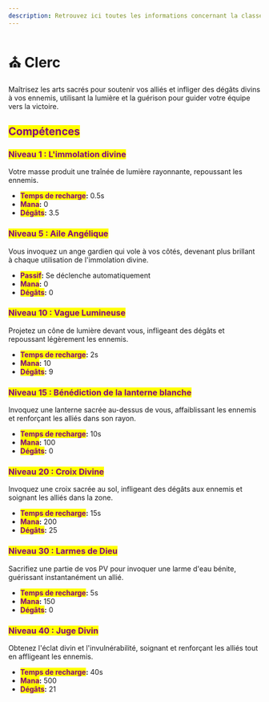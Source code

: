 ```yaml
---
description: Retrouvez ici toutes les informations concernant la classe Clerc
---
```


# ⛪ Clerc

Maîtrisez les arts sacrés pour soutenir vos alliés et infliger des dégâts divins à vos ennemis, utilisant la lumière et la guérison pour guider votre équipe vers la victoire.

## <mark style="color:purple;">Compétences</mark>

### <mark style="color:purple;">N</mark><mark style="color:purple;">**iveau 1 : L'immolation divine**</mark>

Votre masse produit une traînée de lumière rayonnante, repoussant les ennemis.

* <mark style="color:purple;">**Temps de recharge**</mark>**:** 0.5s
* <mark style="color:purple;">**Mana**</mark>**:** 0
* <mark style="color:purple;">**Dégâts**</mark>**:** 3.5

### <mark style="color:purple;">N</mark><mark style="color:purple;">**iveau 5 : Aile Angélique**</mark>

Vous invoquez un ange gardien qui vole à vos côtés, devenant plus brillant à chaque utilisation de l'immolation divine.

* <mark style="color:purple;">**Passif**</mark>**:** Se déclenche automatiquement
* <mark style="color:purple;">**Mana**</mark>**:** 0
* <mark style="color:purple;">**Dégâts**</mark>**:** 0

### <mark style="color:purple;">N</mark><mark style="color:purple;">**iveau 10 : Vague Lumineuse**</mark>

Projetez un cône de lumière devant vous, infligeant des dégâts et repoussant légèrement les ennemis.

* <mark style="color:purple;">**Temps de recharge**</mark>**:** 2s
* <mark style="color:purple;">**Mana**</mark>**:** 10
* <mark style="color:purple;">**Dégâts**</mark>**:** 9

### <mark style="color:purple;">N</mark><mark style="color:purple;">**iveau 15 : Bénédiction de la lanterne blanche**</mark>

Invoquez une lanterne sacrée au-dessus de vous, affaiblissant les ennemis et renforçant les alliés dans son rayon.

* <mark style="color:purple;">**Temps de recharge**</mark>**:** 10s
* <mark style="color:purple;">**Mana**</mark>**:** 100
* <mark style="color:purple;">**Dégâts**</mark>**:** 0

### <mark style="color:purple;">N</mark><mark style="color:purple;">**iveau 20 : Croix Divine**</mark>

Invoquez une croix sacrée au sol, infligeant des dégâts aux ennemis et soignant les alliés dans la zone.

* <mark style="color:purple;">**Temps de recharge**</mark>**:** 15s
* <mark style="color:purple;">**Mana**</mark>**:** 200
* <mark style="color:purple;">**Dégâts**</mark>**:** 25

### <mark style="color:purple;">N</mark><mark style="color:purple;">**iveau 30 : Larmes de Dieu**</mark>

Sacrifiez une partie de vos PV pour invoquer une larme d'eau bénite, guérissant instantanément un allié.

* <mark style="color:purple;">**Temps de recharge**</mark>**:** 5s
* <mark style="color:purple;">**Mana**</mark>**:** 150
* <mark style="color:purple;">**Dégâts**</mark>**:** 0

### <mark style="color:purple;">N</mark><mark style="color:purple;">**iveau 40 : Juge Divin**</mark>

Obtenez l'éclat divin et l'invulnérabilité, soignant et renforçant les alliés tout en affligeant les ennemis.

* <mark style="color:purple;">**Temps de recharge**</mark>**:** 40s
* <mark style="color:purple;">**Mana**</mark>**:** 500
* <mark style="color:purple;">**Dégâts**</mark>**:** 21
